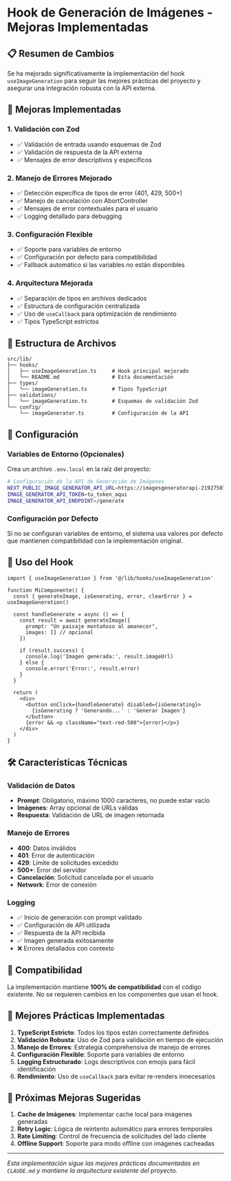 # Hook de Generación de Imágenes - Mejoras Implementadas

## 📋 Resumen de Cambios

Se ha mejorado significativamente la implementación del hook `useImageGeneration` para seguir las mejores prácticas del proyecto y asegurar una integración robusta con la API externa.

## 🚀 Mejoras Implementadas

### 1. **Validación con Zod**
- ✅ Validación de entrada usando esquemas de Zod
- ✅ Validación de respuesta de la API externa
- ✅ Mensajes de error descriptivos y específicos

### 2. **Manejo de Errores Mejorado**
- ✅ Detección específica de tipos de error (401, 429, 500+)
- ✅ Manejo de cancelación con AbortController
- ✅ Mensajes de error contextuales para el usuario
- ✅ Logging detallado para debugging

### 3. **Configuración Flexible**
- ✅ Soporte para variables de entorno
- ✅ Configuración por defecto para compatibilidad
- ✅ Fallback automático si las variables no están disponibles

### 4. **Arquitectura Mejorada**
- ✅ Separación de tipos en archivos dedicados
- ✅ Estructura de configuración centralizada
- ✅ Uso de `useCallback` para optimización de rendimiento
- ✅ Tipos TypeScript estrictos

## 📁 Estructura de Archivos

```
src/lib/
├── hooks/
│   ├── useImageGeneration.ts     # Hook principal mejorado
│   └── README.md                 # Esta documentación
├── types/
│   └── imageGeneration.ts        # Tipos TypeScript
├── validations/
│   └── imageGeneration.ts        # Esquemas de validación Zod
└── config/
    └── imageGenerator.ts         # Configuración de la API
```

## 🔧 Configuración

### Variables de Entorno (Opcionales)

Crea un archivo `.env.local` en la raíz del proyecto:

```bash
# Configuración de la API de Generación de Imágenes
NEXT_PUBLIC_IMAGE_GENERATOR_API_URL=https://imagesgeneratorapi-219275077232.us-central1.run.app
IMAGE_GENERATOR_API_TOKEN=tu_token_aqui
IMAGE_GENERATOR_API_ENDPOINT=/generate
```

### Configuración por Defecto

Si no se configuran variables de entorno, el sistema usa valores por defecto que mantienen compatibilidad con la implementación original.

## 📖 Uso del Hook

```tsx
import { useImageGeneration } from '@/lib/hooks/useImageGeneration'

function MiComponente() {
  const { generateImage, isGenerating, error, clearError } = useImageGeneration()

  const handleGenerate = async () => {
    const result = await generateImage({
      prompt: "Un paisaje montañoso al amanecer",
      images: [] // opcional
    })

    if (result.success) {
      console.log('Imagen generada:', result.imageUrl)
    } else {
      console.error('Error:', result.error)
    }
  }

  return (
    <div>
      <button onClick={handleGenerate} disabled={isGenerating}>
        {isGenerating ? 'Generando...' : 'Generar Imagen'}
      </button>
      {error && <p className="text-red-500">{error}</p>}
    </div>
  )
}
```

## 🛠️ Características Técnicas

### Validación de Datos
- **Prompt**: Obligatorio, máximo 1000 caracteres, no puede estar vacío
- **Imágenes**: Array opcional de URLs válidas
- **Respuesta**: Validación de URL de imagen retornada

### Manejo de Errores
- **400**: Datos inválidos
- **401**: Error de autenticación
- **429**: Límite de solicitudes excedido
- **500+**: Error del servidor
- **Cancelación**: Solicitud cancelada por el usuario
- **Network**: Error de conexión

### Logging
- ✅ Inicio de generación con prompt validado
- ✅ Configuración de API utilizada
- ✅ Respuesta de la API recibida
- ✅ Imagen generada exitosamente
- ❌ Errores detallados con contexto

## 🔄 Compatibilidad

La implementación mantiene **100% de compatibilidad** con el código existente. No se requieren cambios en los componentes que usan el hook.

## 🎯 Mejores Prácticas Implementadas

1. **TypeScript Estricto**: Todos los tipos están correctamente definidos
2. **Validación Robusta**: Uso de Zod para validación en tiempo de ejecución
3. **Manejo de Errores**: Estrategia comprehensiva de manejo de errores
4. **Configuración Flexible**: Soporte para variables de entorno
5. **Logging Estructurado**: Logs descriptivos con emojis para fácil identificación
6. **Rendimiento**: Uso de `useCallback` para evitar re-renders innecesarios

## 🚀 Próximas Mejoras Sugeridas

1. **Cache de Imágenes**: Implementar cache local para imágenes generadas
2. **Retry Logic**: Lógica de reintento automático para errores temporales
3. **Rate Limiting**: Control de frecuencia de solicitudes del lado cliente
4. **Offline Support**: Soporte para modo offline con imágenes cacheadas

---

*Esta implementación sigue las mejores prácticas documentadas en `CLAUDE.md` y mantiene la arquitectura existente del proyecto.*
